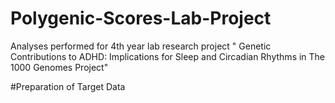 # Polygenic-Scores-Lab-Project

Analyses performed for 4th year lab research project "
Genetic Contributions to ADHD: Implications for Sleep and Circadian Rhythms in The 1000 Genomes Project"

#Preparation of Target Data 



